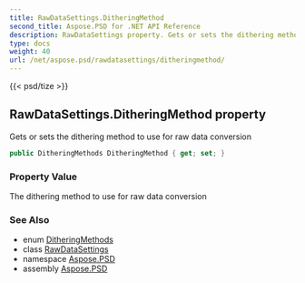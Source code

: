 ```yaml
---
title: RawDataSettings.DitheringMethod
second_title: Aspose.PSD for .NET API Reference
description: RawDataSettings property. Gets or sets the dithering method to use for raw data conversion
type: docs
weight: 40
url: /net/aspose.psd/rawdatasettings/ditheringmethod/
---
```

{{< psd/tize >}}
## RawDataSettings.DitheringMethod property

Gets or sets the dithering method to use for raw data conversion

```csharp
public DitheringMethods DitheringMethod { get; set; }
```

### Property Value

The dithering method to use for raw data conversion

### See Also

* enum [DitheringMethods](../../ditheringmethods/)
* class [RawDataSettings](../)
* namespace [Aspose.PSD](../../../aspose.psd/)
* assembly [Aspose.PSD](../../../)


